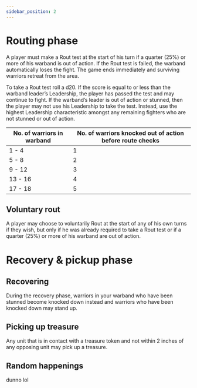 ```yaml
---
sidebar_position: 2
---
```


# Routing phase
A player must make a Rout test at the start of his turn if a quarter (25%) or more of his warband is out of action. If the Rout test is failed, the warband automatically loses the fight. The game ends immediately and surviving warriors retreat from the area. 

To take a Rout test roll a d20. If the score is equal to or less than the warband leader’s Leadership, the player has passed the test and may continue to fight. If the warband’s leader is out of action or stunned, then the player may not use his Leadership to take the test. Instead, use the highest Leadership characteristic amongst any remaining fighters who are not stunned or out of action.

| No. of warriors in warband | No. of warriors knocked out of action before route checks |
| -------------------------- | --------------------------------------------------------- |
| 1 - 4                      | 1                                                         |
| 5 - 8                      | 2                                                         |
| 9 - 12                     | 3                                                         |
| 13 - 16                    | 4                                                         |
| 17 - 18                    | 5                                                         |

## Voluntary rout
A player may choose to voluntarily Rout at the start of any of his own turns if they wish, but only if he was already required to take a Rout test or if a quarter (25%) or more of his warband are out of action.


# Recovery & pickup phase

## Recovering
During the recovery phase, warriors in your warband who have been stunned become knocked down instead and warriors who have been knocked down may stand up.

## Picking up treasure
Any unit that is in contact with a treasure token and not within 2 inches of any opposing unit may pick up a treasure.

## Random happenings
dunno lol
